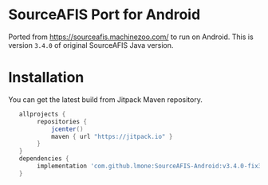 # SourceAFIS Port for Android

Ported from https://sourceafis.machinezoo.com/ to run on Android. This is version `3.4.0` of original SourceAFIS Java version.

# Installation

You can get the latest build from Jitpack Maven repository.

```gradle
   allprojects {
        repositories {
            jcenter()
            maven { url "https://jitpack.io" }
        }
   }
   dependencies {
        implementation 'com.github.lmone:SourceAFIS-Android:v3.4.0-fix3'   
   }
```
